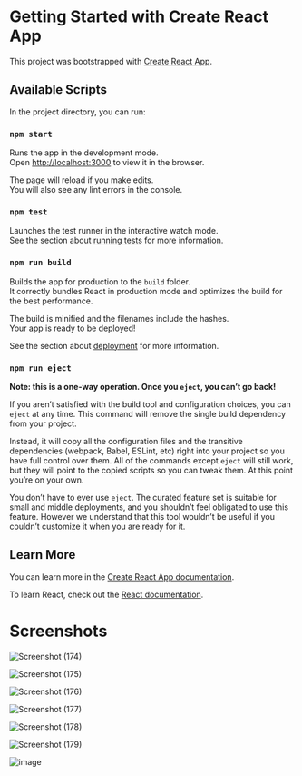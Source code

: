 # Getting Started with Create React App

This project was bootstrapped with [Create React App](https://github.com/facebook/create-react-app).

## Available Scripts

In the project directory, you can run:

### `npm start`

Runs the app in the development mode.\
Open [http://localhost:3000](http://localhost:3000) to view it in the browser.

The page will reload if you make edits.\
You will also see any lint errors in the console.

### `npm test`

Launches the test runner in the interactive watch mode.\
See the section about [running tests](https://facebook.github.io/create-react-app/docs/running-tests) for more information.

### `npm run build`

Builds the app for production to the `build` folder.\
It correctly bundles React in production mode and optimizes the build for the best performance.

The build is minified and the filenames include the hashes.\
Your app is ready to be deployed!

See the section about [deployment](https://facebook.github.io/create-react-app/docs/deployment) for more information.

### `npm run eject`

**Note: this is a one-way operation. Once you `eject`, you can’t go back!**

If you aren’t satisfied with the build tool and configuration choices, you can `eject` at any time. This command will remove the single build dependency from your project.

Instead, it will copy all the configuration files and the transitive dependencies (webpack, Babel, ESLint, etc) right into your project so you have full control over them. All of the commands except `eject` will still work, but they will point to the copied scripts so you can tweak them. At this point you’re on your own.

You don’t have to ever use `eject`. The curated feature set is suitable for small and middle deployments, and you shouldn’t feel obligated to use this feature. However we understand that this tool wouldn’t be useful if you couldn’t customize it when you are ready for it.

## Learn More

You can learn more in the [Create React App documentation](https://facebook.github.io/create-react-app/docs/getting-started).

To learn React, check out the [React documentation](https://reactjs.org/).

# Screenshots


![Screenshot (174)](https://github.com/user-attachments/assets/23790bda-c634-4678-97c9-a66e7134ac83)

![Screenshot (175)](https://github.com/user-attachments/assets/dcfe9612-2f01-44b8-87cd-345d43f6e35c)

![Screenshot (176)](https://github.com/user-attachments/assets/94e1df0b-f2b1-417a-8356-f41c4b88f8df)

![Screenshot (177)](https://github.com/user-attachments/assets/0c05c98c-ca4d-45f2-915a-d36512bd28b1)

![Screenshot (178)](https://github.com/user-attachments/assets/d5d0b559-490d-455a-934d-7ef595dc11e1)

![Screenshot (179)](https://github.com/user-attachments/assets/9b20297a-6746-4f3e-99f8-35ab9a6614ac)

![image](https://github.com/user-attachments/assets/3a922f08-2517-4142-b286-1f25845e8626)



